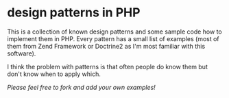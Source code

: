 # design patterns in PHP #

This is a collection of known design patterns and some sample code how to implement them in PHP. Every pattern has a
small list of examples (most of them from Zend Framework or Doctrine2 as I'm most familiar with this software).

I think the problem with patterns is that often people do know them but don't know when to apply which.

*Please feel free to fork and add your own examples!*